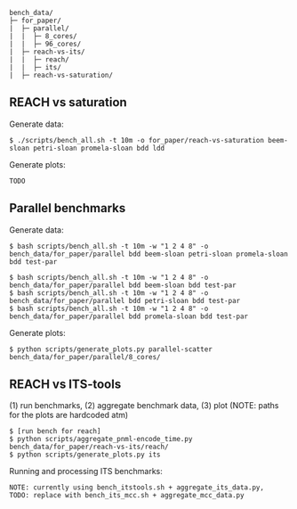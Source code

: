 
```
bench_data/
├─ for_paper/
|  ├─ parallel/
|  |  ├─ 8_cores/
|  |  ├─ 96_cores/
|  ├─ reach-vs-its/
|  |  ├─ reach/
|  |  ├─ its/
|  ├─ reach-vs-saturation/
```


## REACH vs saturation

Generate data:
```
$ ./scripts/bench_all.sh -t 10m -o for_paper/reach-vs-saturation beem-sloan petri-sloan promela-sloan bdd ldd
```

Generate plots:
```
TODO
```


## Parallel benchmarks

Generate data:
```
$ bash scripts/bench_all.sh -t 10m -w "1 2 4 8" -o bench_data/for_paper/parallel bdd beem-sloan petri-sloan promela-sloan bdd test-par

$ bash scripts/bench_all.sh -t 10m -w "1 2 4 8" -o bench_data/for_paper/parallel bdd beem-sloan bdd test-par
$ bash scripts/bench_all.sh -t 10m -w "1 2 4 8" -o bench_data/for_paper/parallel bdd petri-sloan bdd test-par
$ bash scripts/bench_all.sh -t 10m -w "1 2 4 8" -o bench_data/for_paper/parallel bdd promela-sloan bdd test-par
```

Generate plots:
```
$ python scripts/generate_plots.py parallel-scatter bench_data/for_paper/parallel/8_cores/
```


## REACH vs ITS-tools
(1) run benchmarks, (2) aggregate benchmark data, (3) plot (NOTE: paths for the plots are hardcoded atm)
```
$ [run bench for reach]
$ python scripts/aggregate_pnml-encode_time.py bench_data/for_paper/reach-vs-its/reach/
$ python scripts/generate_plots.py its
```


Running and processing ITS benchmarks:
```
NOTE: currently using bench_itstools.sh + aggregate_its_data.py, 
TODO: replace with bench_its_mcc.sh + aggregate_mcc_data.py
```

